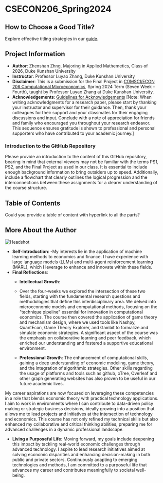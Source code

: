 # CSECON206_Spring2024

## How to Choose a Good Title? 
Explore effective titling strategies in our [guide](https://www.nature.com/articles/s41562-021-01152-2).

## Project Information
- **Author**: Zhenshan Zhng, Majoring in Applied Mathemetics, Class of 2026, Duke Kunshan University
- **Instructor**: Professor Luyao Zhang, Duke Kunshan University
- **Disclaimer**: This is a submission for the Final Project in [COMSCI/ECON 206 Computational Microeconomics](https://ms.pubpub.org/), Spring 2024 Term (Seven Week - Fourth), taught by Professor Luyao Zhang at Duke Kunshan University.
- **Acknowledgements**: [Guidelines for Acknowledgements](https://www.scribbr.co.uk/thesis-dissertation/acknowledgements/)
  [Note: When writing acknowledgments for a research paper, please start by thanking your instructor and supervisor for their guidance. Then, thank your colleagues for their support and your classmates for their engaging discussions and input. Conclude with a note of appreciation for friends and family who encouraged you throughout your research endeavor. This sequence ensures gratitude is shown to professional and personal supporters who have contributed to your academic journey.]

### Introduction to the GitHub Repository

Please provide an introduction to the content of this GitHub repository, bearing in mind that external viewers may not be familiar with the terms PS1, PS2, and the Final Project as used in our class. It is essential to include enough background information to bring outsiders up to speed. Additionally, include a flowchart that clearly outlines the logical progression and the interconnections between these assignments for a clearer understanding of the course structure.

## Table of Contents
Could you provide a table of content with hyperlink to all the parts? 

## More About the Author
![Headshot](url-to-headshot-image)
- **Self-Introduction**:
  -My interests lie in the application of machine learning methods to economics and finance. I have experience with large language models (LLMs) and multi-agent reinforcement learning (MARL), which I leverage to enhance and innovate within these fields.
- **Final Reflections**: 
  - **Intellectual Growth**:
  - Over the four-weeks we explored the intersection of these two fields, starting with the fundamental research questions and methodologies that define this interdisciplinary area. We delved into microeconomic models and computational methods, focusing on the "technique pipeline" essential for innovation in computational economics. The course then covered the application of game theory and mechanism design, where we used tools like Nashpy, QuantEcon, Game Theory Explorer, and Gambit to formalize and simulate economic strategies. A significant aspect of the course was the emphasis on collaborative learning and peer feedback, which enriched our understanding and fostered a supportive educational environment.
  
  - **Professional Growth**: The enhancement of computational skills, gaining a deep understanding of economic modeling, game theory, and the integration of algorithmic strategies. Other skills regarding the usage of platforms and tools such as github, oTree, Overleaf and other graph generating websites has also proven to be useful in our future academic lives.

My career aspirations are now focused on leveraging these competencies in a role that blends economic theory with practical technology applications. I aim to work in environments where I can contribute to data-driven policy making or strategic business decisions, ideally growing into a position that allows me to lead projects and initiatives at the intersection of technology and economics. This course has not only refined my technical skills but also enhanced my collaborative and critical thinking abilities, preparing me for advanced challenges in a dynamic professional landscape.
  - **Living a Purposeful Life**:  Moving forward, my goals include deepening this impact by tackling real-world economic challenges through advanced technology. I aspire to lead research initiatives aimed at solving economic disparities and enhancing decision-making in both public and private sectors. Continuously adapting to emerging technologies and methods, I am committed to a purposeful life that advances my career and contributes meaningfully to societal well-being.







